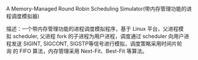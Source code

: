 A Memory-Managed Round Robin Scheduling Simulator(带内存管理功能的进程调度模拟器)

描述：一个带内存管理功能的进程调度模拟程序，基于 Linux 平台，父进程模拟 scheduler, 父进程 fork 的子进程为用户进程，调度通过 scheduler 向用户进程发送 SIGINT, SIGCONT, SIGSTP等信号进行模拟，调度策略采用时间片轮询 的 FIFO 算法，内存管理采用 Next-Fit、Best-Fit 等算法。
